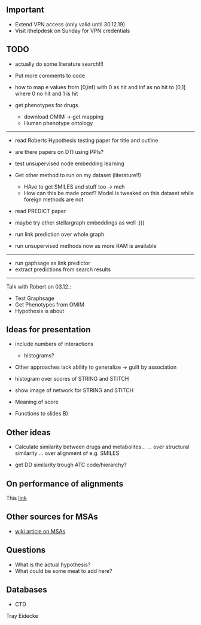 ## Important

- Extend VPN access (only valid until 30.12.19)
- Visit ithelpdesk on Sunday for VPN credentials

## TODO

- actually do some literature search!!!

- Put more comments to code

- how to map e values from [0,inf) with 0 as hit and inf as no hit to [0,1] where 0 no hit and 1 is hit

- get phenotypes for drugs
  - download OMIM -> get mapping
  - Human phenotype ontology

---------------------------------------------------
- read Roberts Hypothesis testing paper for title and outline

- are there papers on DTI using PPIs?

- test unsupervised node embedding learning
- Get other method to run on my dataset (literature!!)
  - HAve to get SMILES and stuff too -> meh
  - How can this be made proof? Model is tweaked on this dataset while foreign methods are not

- read PREDICT paper
- maybe try other stellargraph embeddings as well :)))
- run link prediction over whole graph

- run unsupervised methods now as more RAM is available

----------------------------------------------------

- run gaphsage as link predictor
- extract predictions from search results



----------------------------------------------------
Talk with Robert on 03.12.:
- Test Graphsage
- Get Phenotypes from OMIM
- Hypothesis is about



## Ideas for presentation

- include numbers of interactions
  - histograms?
- Other approaches lack ability to generalize -> guilt by association

- histogram over scores of STRING and STITCH
- show image of network for STRING and STITCH
- Meaning of score 
- Functions to slides B)


## Other ideas

- Calculate similarity between drugs and metabolites...
	... over structural similarity
	... over alignment of e.g. SMILES

- get DD similarity trough ATC code/hierarchy?

## On performance of alignments

This [link](https://www.ebi.ac.uk/Tools/msa/)

## Other sources for MSAs

- [wiki article on MSAs](https://en.wikipedia.org/wiki/List_of_sequence_alignment_software#Multiple_sequence_alignment)

## Questions



- What is the actual hypothesis? 
- What could be some meat to add here?
## Databases

- CTD

Tray Eidecke

